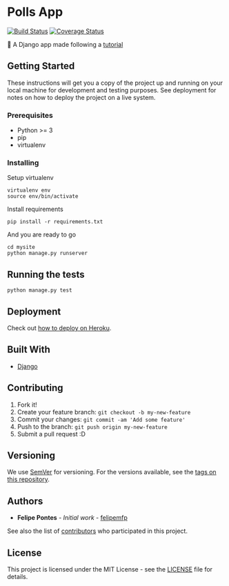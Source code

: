 # Polls App

[![Build Status](https://travis-ci.org/felipemfp/django-polls-app.svg?branch=master)](https://travis-ci.org/felipemfp/django-polls-app) [![Coverage Status](https://coveralls.io/repos/github/felipemfp/django-polls-app/badge.svg?branch=master)](https://coveralls.io/github/felipemfp/django-polls-app?branch=master)

:memo: A Django app made following a [tutorial](https://docs.djangoproject.com/en/1.9/intro/)

## Getting Started

These instructions will get you a copy of the project up and running on your local machine for development and testing purposes. See deployment for notes on how to deploy the project on a live system.

### Prerequisites

- Python >= 3
- pip
- virtualenv

### Installing

Setup virtualenv

```
virtualenv env
source env/bin/activate
```

Install requirements

```
pip install -r requirements.txt
```

And you are ready to go

```
cd mysite
python manage.py runserver
```

## Running the tests

```
python manage.py test
```

## Deployment

Check out [how to deploy on Heroku](https://devcenter.heroku.com/articles/deploying-python).

## Built With

* [Django](https://www.djangoproject.com/)

## Contributing

1. Fork it!
2. Create your feature branch: `git checkout -b my-new-feature`
3. Commit your changes: `git commit -am 'Add some feature'`
4. Push to the branch: `git push origin my-new-feature`
5. Submit a pull request :D

## Versioning

We use [SemVer](http://semver.org/) for versioning. For the versions available, see the [tags on this repository](https://github.com/felipemfp/django-polls-app/tags). 

## Authors

* **Felipe Pontes** - *Initial work* - [felipemfp](https://github.com/felipemfp)

See also the list of [contributors](https://github.com/felipemfp/django-polls-app/contributors) who participated in this project.

## License

This project is licensed under the MIT License - see the [LICENSE](LICENSE) file for details.
